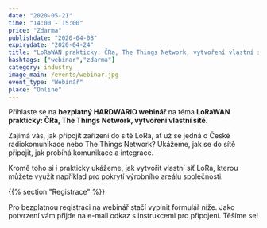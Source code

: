 ```yaml
---
date: "2020-05-21"
time: "14:00 - 15:00"
price: "Zdarma"
publishdate: "2020-04-08"
expirydate: "2020-04-24"
title: "LoRaWAN prakticky: ČRa, The Things Network, vytvoření vlastní sítě"
hashtags: ["webinar","zdarma"]
category: industry
image_main: /events/webinar.jpg
event_type: "Webinář"
place: "Online"
---
```


Přihlaste se na **bezplatný HARDWARIO webinář** na téma **LoRaWAN prakticky: ČRa, The Things Network, vytvoření vlastní sítě**.

Zajímá vás, jak připojit zařízení do sítě LoRa, ať už se jedná o České radiokomunikace nebo The Things Network? Ukážeme, jak se do sítě připojit, jak probíhá komunikace a integrace.

Kromě toho si i prakticky ukážeme, jak vytvořit vlastní síť LoRa, kterou můžete využít například pro pokrytí výrobního areálu společnosti.

{{% section "Registrace" %}}

Pro bezplatnou registraci na webinář stačí vyplnit formulář níže. Jako potvrzení vám přijde na e-mail odkaz s instrukcemi pro připojení. Těšíme se!

<script charset="utf-8" type="text/javascript" src="//js.hsforms.net/forms/shell.js"></script>
<script>
  hbspt.forms.create({
	portalId: "5453210",
	formId: "db19aa4f-5c26-4095-96b9-91f186af533d"
});
</script>
